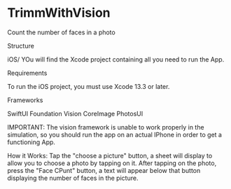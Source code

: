 # TrimmWithVision

Count the number of faces in a photo 

Structure

iOS/
YOu will find the Xcode project containing all you need to run the App. 

Requirements

To run the iOS project, you must use Xcode 13.3 or later.

Frameworks

SwiftUI
Foundation
Vision
CoreImage
PhotosUI

IMPORTANT: The vision framework is unable to work properly in the simulation, so you should run the app on an actual IPhone in order to get a functioning App.

How it Works:
Tap the "choose a picture" button, a sheet will display to allow you to choose a photo by tapping on it. After tapping on the photo, press the "Face CPunt" button, a text will appear below that button displaying the number of faces in the picture. 
